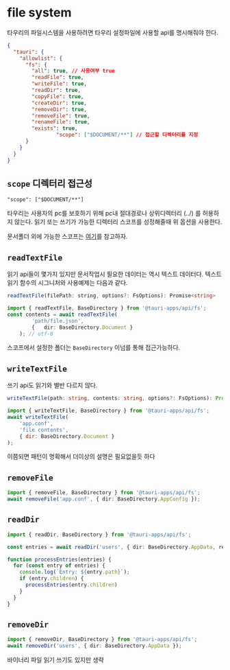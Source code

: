 # file system

타우리의 파일시스템을 사용하려면 타우리 설정파일에 사용할 api를 명시해줘야 한다. 

```json filename="src-tauri/tauri.conf.json"
{
  "tauri": {
    "allowlist": {
      "fs": {
        "all": true, // 사용여부 true
        "readFile": true,
        "writeFile": true,
        "readDir": true,
        "copyFile": true,
        "createDir": true,
        "removeDir": true,
        "removeFile": true,
        "renameFile": true,
        "exists": true,
				"scope": ["$DOCUMENT/**"] // 접근할 디렉터리를 지정
      }
    }
  }
}
```

## `scope` 디렉터리 접근성

`"scope": ["$DOCUMENT/**"]`

타우리는 사용자의 pc를 보호하기 위해 pc내 절대경로나 상위디렉터리 (../) 를 허용하지 않는다. 읽기 또는 쓰기가 가능한 디렉터리 스코프를 성정해줄때 위 옵션을 사용한다.

문서폴더 외에 가능한 스코프는 [여기](https://tauri.app/v1/api/js/fs#security)를 참고하자.

## `readTextFile` 

읽기 api들이 몇가지 있지만 문서작업시 필요한 데이터는 역시 텍스트 데이터다. 텍스트 읽기 함수의 시그니처와 사용예제는 다음과 같다.

```ts
readTextFile(filePath: string, options?: FsOptions): Promise<string>
```

```ts
import { readTextFile, BaseDirectory } from '@tauri-apps/api/fs';  
const contents = await readTextFile(
		'path/file.json', 
		{	dir: BaseDirectory.Document }
	); // utf-8
```

스코프에서 설정한 폴더는 `BaseDirectory` 이넘를 통해 접근가능하다.

## `writeTextFile`

쓰기 api도 읽기와 별반 다르지 않다.

```ts
writeTextFile(path: string, contents: string, options?: FsOptions): Promise<void>
```

```js
import { writeTextFile, BaseDirectory } from '@tauri-apps/api/fs';
await writeTextFile(
	'app.conf', 
	'file contents', 
	{ dir: BaseDirectory.Document }
);
```

이쯤되면 패턴이 명확해서 더이상의 설명은 필요없을듯 하다

## `removeFile`

```ts
import { removeFile, BaseDirectory } from '@tauri-apps/api/fs';
await removeFile('app.conf', { dir: BaseDirectory.AppConfig });
```

## `readDir`

```ts
import { readDir, BaseDirectory } from '@tauri-apps/api/fs';

const entries = await readDir('users', { dir: BaseDirectory.AppData, recursive: true }); // 재귀함수로 하위 폴더와 디렉터리를 모두 가져온다.

function processEntries(entries) {
  for (const entry of entries) {
    console.log(`Entry: ${entry.path}`);
    if (entry.children) {
      processEntries(entry.children)
    }
  }
}
```

## `removeDir`

```ts 
import { removeDir, BaseDirectory } from '@tauri-apps/api/fs';
await removeDir('users', { dir: BaseDirectory.AppData });
```


바이너리 파일 읽기 쓰기도 있지만 생략 
